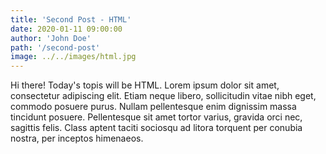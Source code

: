 ```yaml
---
title: 'Second Post - HTML'
date: 2020-01-11 09:00:00
author: 'John Doe'
path: '/second-post'
image: ../../images/html.jpg
---
```


Hi there! Today's topis will be HTML.
Lorem ipsum dolor sit amet, consectetur adipiscing elit. Etiam neque libero, sollicitudin vitae nibh eget, commodo posuere purus. Nullam pellentesque enim dignissim massa tincidunt posuere. Pellentesque sit amet tortor varius, gravida orci nec, sagittis felis. Class aptent taciti sociosqu ad litora torquent per conubia nostra, per inceptos himenaeos.